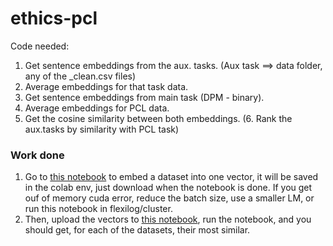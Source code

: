 # ethics-pcl

Code needed: 
1. Get sentence embeddings from the aux. tasks. (Aux task ==> data folder, any of the _clean.csv files)
2. Average embeddings for that task data.
3. Get sentence embeddings from main task (DPM - binary).
4. Average embeddings for PCL data.
5. Get the cosine similarity between both embeddings.
(6. Rank the aux.tasks by similarity with PCL task)

### Work done

1. Go to [this notebook](https://colab.research.google.com/drive/1-CEZKfcJ_-LLtYm4SUXJlAX_1_YuvV35?usp=sharing) to embed a dataset into one vector, it will be saved in the colab env, just download when the notebook is done. If you get ouf of memory cuda error, reduce the batch size, use a smaller LM, or run this notebook in flexilog/cluster.
2. Then, upload the vectors to [this notebook](https://colab.research.google.com/drive/1BnuEmlYsUt0pRKsA-TcMEHzxxNlfHWtg?usp=sharing), run the notebook, and you should get, for each of the datasets, their most similar.
